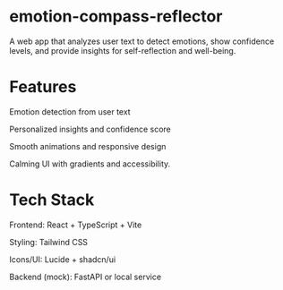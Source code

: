 # emotion-compass-reflector
A web app that analyzes user text to detect emotions, show confidence levels, and provide insights for self-reflection and well-being.

# Features
Emotion detection from user text

Personalized insights and confidence score

Smooth animations and responsive design

Calming UI with gradients and accessibility.

# Tech Stack
Frontend: React + TypeScript + Vite

Styling: Tailwind CSS

Icons/UI: Lucide + shadcn/ui

Backend (mock): FastAPI or local service
